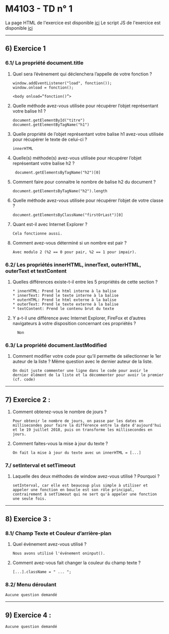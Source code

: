# M4103 - TD n° 1


La page HTML de l'exercice est disponible [ici](index.html)
Le script JS de l'exercice est disponible [ici](scripts.js)


------------


## 6) Exercice 1

### 6.1/ La propriété document.title

1.  Quel sera l’évènement qui déclenchera l’appelle de votre fonction ?

    	window.addEventListener("load", fonction());
    	window.onload = fonction();
    `<body onload=”fonction()”>`


2.  Quelle méthode avez-vous utilisée pour récupérer l’objet représentant votre balise h1 ?

    	document.getElementById("titre")
    	document.getElementByTagName("h1")


3.  Quelle propriété de l’objet représentant votre balise h1 avez-vous utilisée pour récupérer le texte de celui-ci ?

    	innerHTML
    
    
4. Quelle(s) méthode(s) avez-vous utilisée pour récupérer l’objet représentant votre balise h2 ?

    	document.getElementsByTagName("h2")[0]
    
    
5.  Comment faire pour connaitre le nombre de balise h2 du document ?

    	document.getElementsByTagName("h2").length


6.  Quelle méthode avez-vous utilisée pour récupérer l’objet de votre classe ?

    	document.getElementsByClassName("firstOrLast")[0]


7.  Quant est-il avec Internet Explorer ?

    	Cela fonctionne aussi.


8.  Comment avez-vous déterminé si un nombre est pair ?

		Avec modulo 2 (%2 == 0 pour pair, %2 == 1 pour impair).

    
    

### 6.2/ Les propriétés innerHTML, innerText, outerHTML, outerText et textContent

1.  Quelles différences existe-t-il entre les 5 propriétés de cette section ?

    	* innerHTML: Prend le html interne à la balise
    	* innerText: Prend le texte interne à la balise
    	* outerHTML: Prend le html externe à la balise 
    	* outerText: Prend le texte externe à la balise 
    	* textContent: Prend le contenu brut du texte
    
2.    Y a-t-il une différence avec Internet Explorer, FireFox et d’autres navigateurs à votre disposition concernant ces propriétés ?

			Non
    
   
   
### 6.3/ La propriété document.lastModified

1.  Comment modifier votre code pour qu’il permette de sélectionner le 1er auteur de la liste ? Même question avec le dernier auteur de la liste.

    	On doit juste commenter une ligne dans le code pour avoir le dernier élément de la liste et la décommenter pour avoir le premier (cf. code)


----------


## 7) Exercice 2 :


1.  Comment obtenez-vous le nombre de jours ?

		Pour obtenir le nombre de jours, on passe par les dates en millisecondes pour faire la différence entre la date d'aujourd'hui et le 19 juillet 2018, puis on transforme les millisecondes en jours.



2.  Comment faites-vous la mise à jour du texte ?

		On fait la mise à jour du texte avec un innerHTML = [...]
   
    

### 7./ setInterval et setTimeout

1.  Laquelle des deux méthodes de window avez-vous utilisé ? Pourquoi ?

		setInterval, car elle est beaucoup plus simple à utiliser et appeler une fonction en boucle est son rôle principal, contrairement à setTimeout qui ne sert qu'à appeler une fonction une seule fois.

    


-----------


## 8) Exercice 3 :


### 8.1/ Champ Texte et Couleur d’arrière-plan


1.  Quel évènement avez-vous utilisé ?

		Nous avons utilisé l'événement oninput().

    

2.  Comment avez-vous fait changer la couleur du champ texte ?

	`[...].className = " ... ";`
    
    
    
### 8.2/ Menu déroulant


   	Aucune question demandé
    
    
----------



## 9) Exercice 4 :


   	Aucune question demandé
